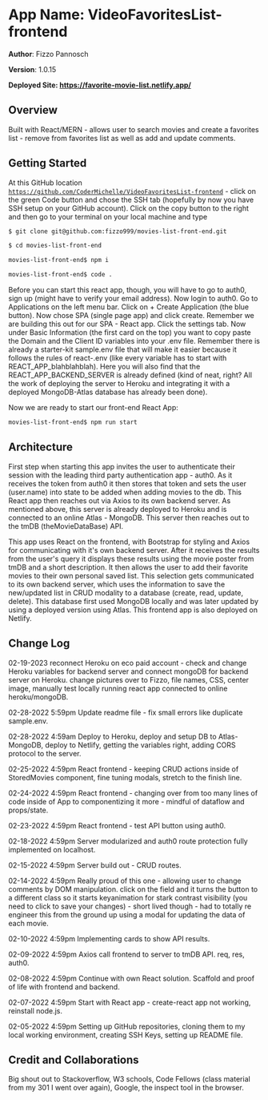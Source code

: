 # App Name: VideoFavoritesList-frontend

**Author**: Fizzo Pannosch


**Version**: 1.0.15 


**Deployed Site: https://favorite-movie-list.netlify.app/**


## Overview

Built with React/MERN - allows user to search movies and create a favorites list - remove from favorites list as well as add and update comments.

## Getting Started

<!-- Note: You will need an API key for the .env file from the TmDB API for your backend server.
<code><https://www.themoviedb.org/documentation/api></code>. -->

At this GitHub location <code><https://github.com/CoderMichelle/VideoFavoritesList-frontend></code> - click on the green Code button and chose the SSH tab (hopefully by now you have SSH setup on your GitHub account). Click on the copy button to the right and then go to your terminal on your local machine and type

```bash
$ git clone git@github.com:fizzo999/movies-list-front-end.git

$ cd movies-list-front-end

movies-list-front-end$ npm i

movies-list-front-end$ code .
```

Before you can start this react app, though, you will have to go to auth0, sign up (might have to verify your email address). Now login to auth0. Go to Applications on the left menu bar. Click on + Create Application (the blue button). Now chose SPA (single page app) and click create. Remember we are building this out for our SPA - React app. Click the settings tab. Now under Basic Information (the first card on the top) you want to copy paste the Domain and the Client ID variables into your .env file. Remember there is already a starter-kit sample.env file that will make it easier because it follows the rules of react-.env (like every variable has to start with REACT_APP_blahblahblah). Here you will also find that the REACT_APP_BACKEND_SERVER is already defined (kind of neat, right? All the work of deploying the server to Heroku and integrating it with a deployed MongoDB-Atlas database has already been done).

Now we are ready to start our front-end React App:

```bash
movies-list-front-end$ npm run start
```

## Architecture

First step when starting this app invites the user to authenticate their session with the leading third party authentication app - auth0. As it receives the token from auth0 it then stores that token and sets the user (user.name) into state to be added when adding movies to the db. This React app then reaches out via Axios to its own backend server. As mentioned above, this server is already deployed to Heroku and is connected to an online Atlas - MongoDB.
This server then reaches out to the tmDB (theMovieDataBase) API.

This app uses React on the frontend, with Bootstrap for styling and Axios for communicating with it's own backend server. After it receives the results from the user's query it displays these results using the movie poster from tmDB and a short description. It then allows the user to add their favorite movies to their own personal saved list. This selection gets communicated to its own backend server, which uses the information to save the new/updated list in CRUD modality to a database (create, read, update, delete). This database first used MongoDB locally and was later updated by using a deployed version using Atlas. This frontend app is also deployed on Netlify.

## Change Log

02-19-2023 reconnect Heroku on eco paid account - check and change Heroku variables for backend server and connect mongoDB for backend server on Heroku. change pictures over to Fizzo, file names, CSS, center image, manually test locally running react app connected to online heroku/mongoDB.

02-28-2022 5:59pm Update readme file - fix small errors like duplicate sample.env.

02-28-2022 4:59am Deploy to Heroku, deploy and setup DB to Atlas-MongoDB, deploy to Netlify, getting the variables right, adding CORS protocol to the server.

02-25-2022 4:59pm React frontend - keeping CRUD actions inside of StoredMovies component, fine tuning modals, stretch to the finish line.

02-24-2022 4:59pm React frontend - changing over from too many lines of code inside of App to componentizing it more - mindful of dataflow and props/state.

02-23-2022 4:59pm React frontend - test API button using auth0.

02-18-2022 4:59pm Server modularized and auth0 route protection fully implemented on localhost.

02-15-2022 4:59pm Server build out - CRUD routes.

02-14-2022 4:59pm Really proud of this one - allowing user to change comments by DOM manipulation. click on the field and it turns the button to a different class so it starts keyanimation for stark contrast visibility (you need to click to save your changes) - short lived though - had to totally re engineer this from the ground up using a modal for updating the data of each movie.

02-10-2022 4:59pm Implementing cards to show API results.

02-09-2022 4:59pm Axios call frontend to server to tmDB API. req, res, auth0.

02-08-2022 4:59pm Continue with own React solution. Scaffold and proof of life with frontend and backend.

02-07-2022 4:59pm Start with React app - create-react app not working, reinstall node.js.

02-05-2022 4:59pm Setting up GitHub repositories, cloning them to my local working environment, creating SSH Keys, setting up README file.

## Credit and Collaborations
<!-- Give credit (and a link) to other people or resources that helped you build this application. -->

Big shout out to Stackoverflow, W3 schools, Code Fellows (class material from my 301 I went over again), Google, the inspect tool in the browser.
